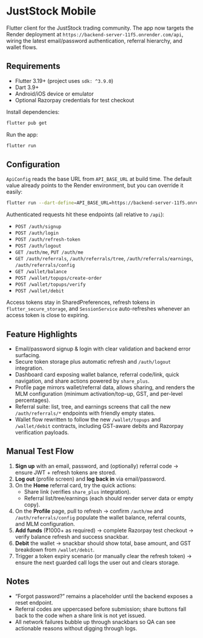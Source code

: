 # JustStock Mobile

Flutter client for the JustStock trading community. The app now targets the Render deployment at `https://backend-server-11f5.onrender.com/api`, wiring the latest email/password authentication, referral hierarchy, and wallet flows.

## Requirements

- Flutter 3.19+ (project uses `sdk: ^3.9.0`)
- Dart 3.9+
- Android/iOS device or emulator
- Optional Razorpay credentials for test checkout

Install dependencies:

```bash
flutter pub get
```

Run the app:

```bash
flutter run
```

## Configuration

`ApiConfig` reads the base URL from `API_BASE_URL` at build time. The default value already points to the Render environment, but you can override it easily:

```bash
flutter run --dart-define=API_BASE_URL=https://backend-server-11f5.onrender.com
```

Authenticated requests hit these endpoints (all relative to `/api`):

- `POST /auth/signup`
- `POST /auth/login`
- `POST /auth/refresh-token`
- `POST /auth/logout`
- `GET /auth/me`, `PUT /auth/me`
- `GET /auth/referrals`, `/auth/referrals/tree`, `/auth/referrals/earnings`, `/auth/referrals/config`
- `GET /wallet/balance`
- `POST /wallet/topups/create-order`
- `POST /wallet/topups/verify`
- `POST /wallet/debit`

Access tokens stay in SharedPreferences, refresh tokens in `flutter_secure_storage`, and `SessionService` auto-refreshes whenever an access token is close to expiring.

## Feature Highlights

- Email/password signup & login with clear validation and backend error surfacing.
- Secure token storage plus automatic refresh and `/auth/logout` integration.
- Dashboard card exposing wallet balance, referral code/link, quick navigation, and share actions powered by `share_plus`.
- Profile page mirrors wallet/referral data, allows sharing, and renders the MLM configuration (minimum activation/top-up, GST, and per-level percentages).
- Referral suite: list, tree, and earnings screens that call the new `/auth/referrals/*` endpoints with friendly empty states.
- Wallet flow rewritten to follow the new `/wallet/topups` and `/wallet/debit` contracts, including GST-aware debits and Razorpay verification payloads.

## Manual Test Flow

1. **Sign up** with an email, password, and (optionally) referral code → ensure JWT + refresh tokens are stored.
2. **Log out** (profile screen) and **log back in** via email/password.
3. On the **Home** referral card, try the quick actions:
   - Share link (verifies `share_plus` integration).
   - Referral list/tree/earnings (each should render server data or empty copy).
4. On the **Profile** page, pull to refresh → confirm `/auth/me` and `/auth/referrals/config` populate the wallet balance, referral counts, and MLM configuration.
5. **Add funds** (₹1000+ as required) → complete Razorpay test checkout → verify balance refresh and success snackbar.
6. **Debit** the wallet → snackbar should show total, base amount, and GST breakdown from `/wallet/debit`.
7. Trigger a token expiry scenario (or manually clear the refresh token) → ensure the next guarded call logs the user out and clears storage.

## Notes

- “Forgot password?” remains a placeholder until the backend exposes a reset endpoint.
- Referral codes are uppercased before submission; share buttons fall back to the code when a share link is not yet issued.
- All network failures bubble up through snackbars so QA can see actionable reasons without digging through logs.
